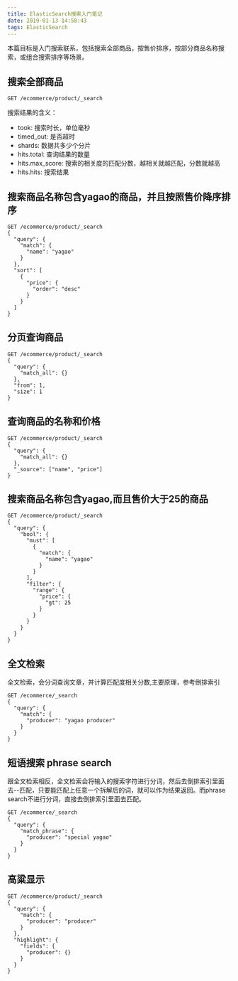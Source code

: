 ```yaml
---
title: ElasticSearch搜索入门笔记
date: 2019-01-13 14:58:43
tags: ElasticSearch
---
```


本篇目标是入门搜索联系，包括搜索全部商品，按售价排序，按部分商品名称搜索，或组合搜索排序等场景。

<!-- more -->

## 搜索全部商品

`GET /ecommerce/product/_search`

搜索结果的含义：

- took: 搜索时长，单位毫秒
- timed_out: 是否超时
- shards: 数据共多少个分片
- hits.total: 查询结果的数量
- hits.max_score: 搜索的相关度的匹配分数，越相关就越匹配，分数就越高
- hits.hits: 搜索结果

## 搜索商品名称包含yagao的商品，并且按照售价降序排序

```
GET /ecommerce/product/_search
{
  "query": {
    "match": {
      "name": "yagao"
    }
  },
  "sort": [
    {
      "price": {
        "order": "desc"
      }
    }
  ]
}
```

## 分页查询商品

```
GET /ecommerce/product/_search
{
  "query": {
    "match_all": {}
  },
  "from": 1,
  "size": 1
}
```

## 查询商品的名称和价格

```
GET /ecommerce/product/_search
{
  "query": {
    "match_all": {}
  },
  "_source": ["name", "price"]
}
```

## 搜索商品名称包含yagao,而且售价大于25的商品

```
GET /ecommerce/product/_search
{
  "query": {
    "bool": {
      "must": [
        {
          "match": {
            "name": "yagao"
          }
        }
      ],
      "filter": {
        "range": {
          "price": {
            "gt": 25
          }
        }
      }
    }
  }
}
```

## 全文检索

全文检索，会分词查询文章，并计算匹配度相关分数,主要原理，参考倒排索引

```
GET /ecommerce/_search
{
  "query": {
    "match": {
      "producer": "yagao producer"
    }
  }
}
```

## 短语搜索 phrase search

跟全文检索相反，全文检索会将输入的搜索字符进行分词，然后去倒排索引里面去--匹配，只要能匹配上任意一个拆解后的词，就可以作为结果返回。而phrase search不进行分词，直接去倒排索引里面去匹配。

```
GET /ecommerce/_search
{
  "query": {
    "match_phrase": {
      "producer": "special yagao"
    }
  }
}
```

## 高粱显示

```
GET /ecommerce/product/_search
{
  "query": {
    "match": {
      "producer": "producer"
    }
  },
  "highlight": {
    "fields": {
      "producer": {}
    }
  }
}
```
